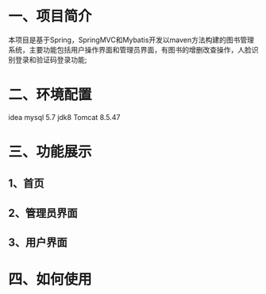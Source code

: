# 一、项目简介
本项目是基于Spring，SpringMVC和Mybatis开发以maven方法构建的图书管理系统，主要功能包括用户操作界面和管理员界面，有图书的增删改查操作，人脸识别登录和验证码登录功能;

# 二、环境配置
idea
mysql 5.7
jdk8
Tomcat 8.5.47

# 三、功能展示
## 1、首页

## 2、管理员界面
## 3、用户界面

# 四、如何使用



